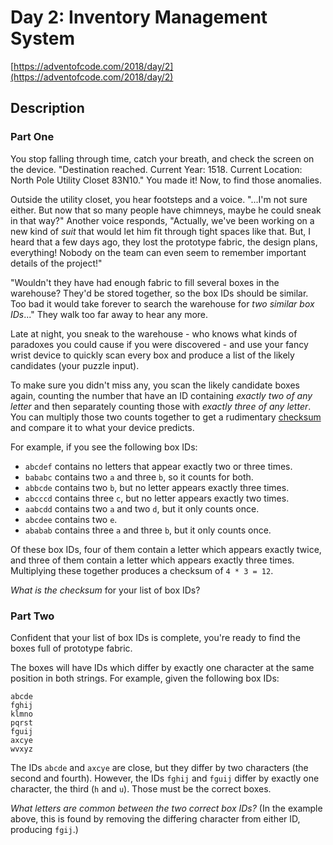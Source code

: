 # Day 2: Inventory Management System

[https://adventofcode.com/2018/day/2](https://adventofcode.com/2018/day/2)

## Description

### Part One

You stop falling through time, catch your breath, and check the screen on the
device. "Destination reached. Current Year: 1518. Current Location: North Pole
Utility Closet 83N10." You made it! Now, to find those anomalies.

Outside the utility closet, you hear footsteps and a voice. "...I'm not sure
either. But now that
<span title="This is, in fact, roughly when chimneys became common in houses.">so
many people have chimneys</span>, maybe he could sneak in that way?" Another
voice responds, "Actually, we've been working on a new kind of _suit_ that would
let him fit through tight spaces like that. But, I heard that a few days ago,
they lost the prototype fabric, the design plans, everything! Nobody on the team
can even seem to remember important details of the project!"

"Wouldn't they have had enough fabric to fill several boxes in the warehouse?
They'd be stored together, so the box IDs should be similar. Too bad it would
take forever to search the warehouse for _two similar box IDs_..." They walk too
far away to hear any more.

Late at night, you sneak to the warehouse - who knows what kinds of paradoxes
you could cause if you were discovered - and use your fancy wrist device to
quickly scan every box and produce a list of the likely candidates (your puzzle
input).

To make sure you didn't miss any, you scan the likely candidate boxes again,
counting the number that have an ID containing _exactly two of any letter_ and
then separately counting those with _exactly three of any letter_. You can
multiply those two counts together to get a rudimentary
[checksum](https://en.wikipedia.org/wiki/Checksum) and compare it to what your
device predicts.

For example, if you see the following box IDs:

- `abcdef` contains no letters that appear exactly two or three times.
- `bababc` contains two `a` and three `b`, so it counts for both.
- `abbcde` contains two `b`, but no letter appears exactly three times.
- `abcccd` contains three `c`, but no letter appears exactly two times.
- `aabcdd` contains two `a` and two `d`, but it only counts once.
- `abcdee` contains two `e`.
- `ababab` contains three `a` and three `b`, but it only counts once.

Of these box IDs, four of them contain a letter which appears exactly twice, and
three of them contain a letter which appears exactly three times. Multiplying
these together produces a checksum of `4 * 3 = 12`.

_What is the checksum_ for your list of box IDs?

### Part Two

Confident that your list of box IDs is complete, you're ready to find the boxes
full of prototype fabric.

The boxes will have IDs which differ by exactly one character at the same
position in both strings. For example, given the following box IDs:

    abcde
    fghij
    klmno
    pqrst
    fguij
    axcye
    wvxyz

The IDs `abcde` and `axcye` are close, but they differ by two characters (the
second and fourth). However, the IDs `fghij` and `fguij` differ by exactly one
character, the third (`h` and `u`). Those must be the correct boxes.

_What letters are common between the two correct box IDs?_ (In the example
above, this is found by removing the differing character from either ID,
producing `fgij`.)
